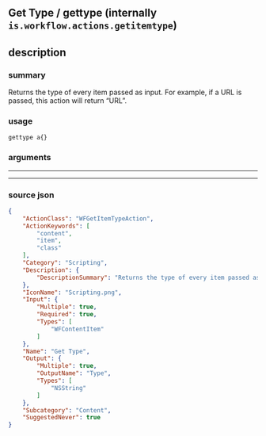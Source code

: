 
## Get Type / gettype (internally `is.workflow.actions.getitemtype`)


## description

### summary

Returns the type of every item passed as input. For example, if a URL is passed, this action will return “URL”.


### usage
```
gettype a{}
```

### arguments

---



---

### source json

```json
{
	"ActionClass": "WFGetItemTypeAction",
	"ActionKeywords": [
		"content",
		"item",
		"class"
	],
	"Category": "Scripting",
	"Description": {
		"DescriptionSummary": "Returns the type of every item passed as input. For example, if a URL is passed, this action will return “URL”."
	},
	"IconName": "Scripting.png",
	"Input": {
		"Multiple": true,
		"Required": true,
		"Types": [
			"WFContentItem"
		]
	},
	"Name": "Get Type",
	"Output": {
		"Multiple": true,
		"OutputName": "Type",
		"Types": [
			"NSString"
		]
	},
	"Subcategory": "Content",
	"SuggestedNever": true
}
```

